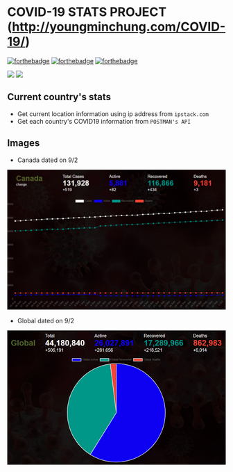 # COVID-19 STATS PROJECT (http://youngminchung.com/COVID-19/)

[![forthebadge](https://forthebadge.com/images/badges/uses-html.svg)](https://forthebadge.com)
[![forthebadge](https://forthebadge.com/images/badges/uses-css.svg)](https://forthebadge.com)
[![forthebadge](https://forthebadge.com/images/badges/made-with-javascript.svg)](https://forthebadge.com)

![](https://img.shields.io/badge/Inspired-CodeExplained-yellowgreen)
![](https://img.shields.io/badge/API-POSTMAN(Coronavirus%20COVID19%20API)-orange)

## Current country's stats
* Get current location information using ip address from `ipstack.com`
* Get each country's COVID19 information from `POSTMAN's API`

## Images
* Canada dated on 9/2
<img src="https://github.com/youngmin-chung/capture/blob/master/COVID19_Capture01.PNG"/>

* Global dated on 9/2
<img src="https://github.com/youngmin-chung/capture/blob/master/COVID19_Capture02.PNG"/>
